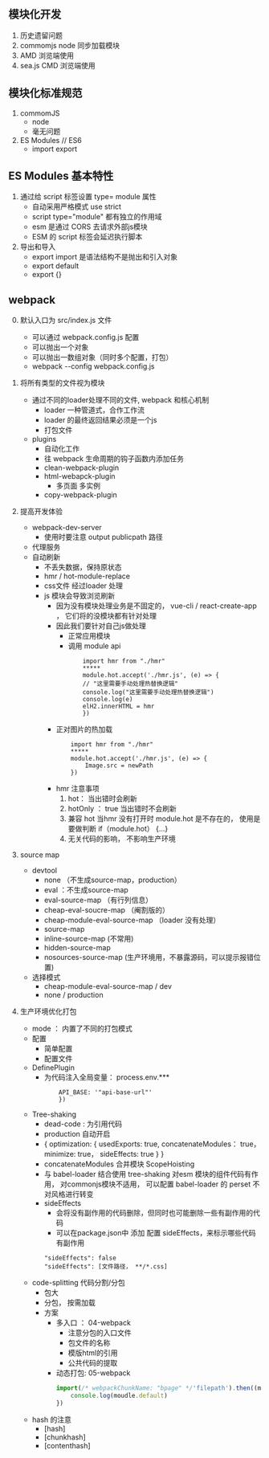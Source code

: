 ## 模块化开发
1. 历史遗留问题
2. commomjs node 同步加载模块
3. AMD 浏览端使用
4. sea.js CMD 浏览端使用

## 模块化标准规范
1. commomJS
    - node
    - 毫无问题
2. ES Modules // ES6
    - import export

## ES Modules 基本特性
1. 通过给 script 标签设置 type= module 属性
    - 自动采用严格模式 use strict
    - script type="module" 都有独立的作用域
    - esm 是通过 CORS 去请求外部js模块
    - ESM 的 script 标签会延迟执行脚本
2. 导出和导入
    - export import 是语法结构不是抛出和引入对象
    - export default
    - export {}

## webpack
0. 默认入口为 src/index.js 文件
    - 可以通过 webpack.config.js 配置
    - 可以抛出一个对象
    - 可以抛出一数组对象（同时多个配置，打包）
    - webpack --config webpack.config.js

1. 将所有类型的文件视为模块
    - 通过不同的loader处理不同的文件, webpack 和核心机制
        - loader 一种管道式，合作工作流
        - loader 的最终返回结果必须是一个js
        - 打包文件
    - plugins
        - 自动化工作
        - 往 webpack 生命周期的钩子函数内添加任务
        - clean-webpack-plugin
        - html-webapck-plugin
            - 多页面 多实例
        - copy-webpack-plugin
2. 提高开发体验
    - webpack-dev-server
        - 使用时要注意 output publicpath 路径
    - 代理服务
    - 自动刷新
        - 不丢失数据，保持原状态
        - hmr / hot-module-replace
        - css文件 经过loader 处理
        - js 模块会导致浏览刷新
            - 因为没有模块处理业务是不固定的， vue-cli / react-create-app ， 它们将的没模块都有针对处理
            - 因此我们要针对自己js做处理
                - 正常应用模块
                - 调用 module api
                    ```
                        import hmr from "./hmr"
                        *****
                        module.hot.accept('./hmr.js', (e) => {
                        // "这里需要手动处理热替换逻辑"
                        console.log("这里需要手动处理热替换逻辑")
                        console.log(e)
                        elH2.innerHTML = hmr
                        })

                    ```
            - 正对图片的热加载
                ```
                    import hmr from "./hmr"
                    *****
                    module.hot.accept('./hmr.js', (e) => {
                        Image.src = newPath
                    })

                ```
            - hmr 注意事项
                1. hot： 当出错时会刷新
                2. hotOnly ： true 当出错时不会刷新
                3. 兼容 hot 当hmr 没有打开时 module.hot 是不存在的， 使用是要做判断 if（module.hot） {...}
                4. 无关代码的影响， 不影响生产环境

3. source map
    - devtool
        - none （不生成source-map，production）
        - eval ：不生成source-map
        - eval-source-map （有行列信息）
        - cheap-eval-soucre-map （阉割版的）
        - cheap-module-eval-source-map （loader 没有处理）
        - source-map
        - inline-source-map (不常用)
        - hidden-source-map
        - nosources-source-map (生产环境用，不暴露源码，可以提示报错位置)
    - 选择模式
        - cheap-module-eval-source-map / dev
        - none / production

4. 生产环境优化打包
    - mode ： 内置了不同的打包模式
    - 配置
        - 简单配置
        - 配置文件
    - DefinePlugin
        - 为代码注入全局变量： process.env.***
            ```new webpack.DefinePlugin({
                API_BASE: '"api-base-url"'
                })
            ```
    - Tree-shaking
        - dead-code : 为引用代码
        - production 自动开启
        - {
            optimization: {
                usedExports: true,
                concatenateModules： true，
                minimize: true，
                sideEffects: true
            }
        }
        - concatenateModules 合并模块 ScopeHoisting
        - 与 babel-loader 结合使用
            tree-shaking 对esm 模块的组件代码有作用， 对commonjs模块不适用，
            可以配置 babel-loader 的 perset 不对风格进行转变
        - sideEffects
            - 会将没有副作用的代码删除，但同时也可能删除一些有副作用的代码
            - 可以在package.json中 添加 配置 sideEffects，来标示哪些代码有副作用
            ```
            "sideEffects": false
            "sideEffects": [文件路径， **/*.css]
            ```
    - code-splitting 代码分割/分包
        - 包大
        - 分包， 按需加载
        - 方案
            - 多入口 ： 04-webpack
                - 注意分包的入口文件
                - 包文件的名称
                - 模版html的引用
                - 公共代码的提取
            - 动态打包: 05-webpack
                ```javascript
                import(/* webpackChunkName: "bpage" */'filepath').then((module) => {
                    console.log(moudle.default)
                })
                ```
    - hash 的注意
        - [hash]
        - [chunkhash]
        - [contenthash]






